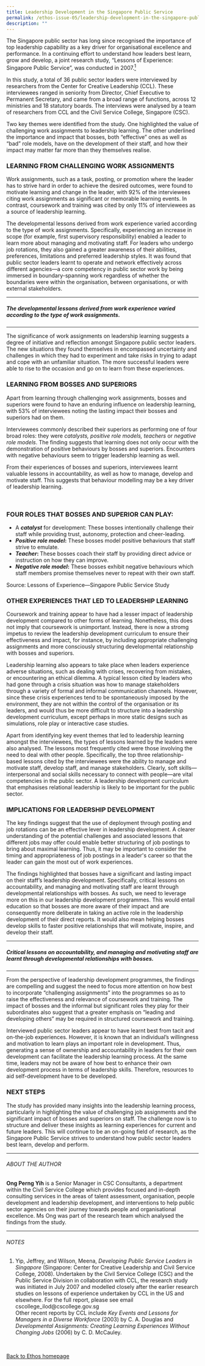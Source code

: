 ```yaml
---
title: Leadership Development in the Singapore Public Service
permalink: /ethos-issue-05/leadership-development-in-the-singapore-public-service/
description: ""
---
```


<p>The Singapore public sector has long since recognised the importance of top leadership capability as a key driver for organisational excellence and performance. In a continuing effort to understand how leaders best learn, grow and develop, a joint research study, “Lessons of Experience: Singapore Public Service”, was conducted in 2007.<a href="#notes"><sup>1</sup></a></p>

<p>In this study, a total of 36 public sector leaders were interviewed by researchers from the Center for Creative Leadership (CCL). These interviewees ranged in seniority from Director, Chief Executive to Permanent Secretary, and came from a broad range of functions, across 12 ministries and 18 statutory boards. The interviews were analysed by a team of researchers from CCL and the Civil Service College, Singapore (CSC).</p>

<p>Two key themes were identified from the study. One highlighted the value of challenging work assignments to leadership learning. The other underlined the importance and impact that bosses, both “effective” ones as well as “bad” role models, have on the development of their staff, and how their impact may matter far more than they themselves realise.</p>

<h3>LEARNING FROM CHALLENGING WORK ASSIGNMENTS</h3>

<p>Work assignments, such as a task, posting, or promotion where the leader has to strive hard in order to achieve the desired outcomes, were found to motivate learning and change in the leader, with 92% of the interviewees citing work assignments as significant or memorable learning events. In contrast, coursework and training was cited by only 11% of interviewees as a source of leadership learning. </p>

<p>The developmental lessons derived from work experience varied according to the type of work assignments. Specifically, experiencing an increase in scope (for example, first supervisory responsibility) enabled a leader to learn more about managing and motivating staff. For leaders who undergo job rotations, they also gained a greater awareness of their abilities, preferences, limitations and preferred leadership styles. It was found that public sector leaders learnt to operate and network effectively across different agencies—a core competency in public sector work by being immersed in boundary-spanning work regardless of whether the boundaries were within the organisation, between organisations, or with external stakeholders.</p>

<hr>

<h5><em>
The developmental lessons derived from work experience varied according to the type of work assignments.
</em></h5>

<hr>

<p>The significance of work assignments on leadership learning suggests a degree of initiative and reflection amongst Singapore public sector leaders. The new situations they found themselves in encompassed uncertainty and challenges in which they had to experiment and take risks in trying to adapt and cope with an unfamiliar situation. The more successful leaders were able to rise to the occasion and go on to learn from these experiences.</p>

<h3>LEARNING FROM BOSSES AND SUPERIORS</h3>

<p>Apart from learning through challenging work assignments, bosses and superiors were found to have an enduring influence on leadership learning, with 53% of interviewees noting the lasting impact their bosses and superiors had on them. </p>

<p>Interviewees commonly described their superiors as performing one of four broad roles: they were <em>catalysts, positive role models, teachers</em> or <em>negative role models</em>. The finding suggests that learning does not only occur with the demonstration of positive behaviours by bosses and superiors. Encounters with negative behaviours seem to trigger leadership learning as well.</p>

<p>From their experiences of bosses and superiors, interviewees learnt valuable lessons in accountability, as well as how to manage, develop and motivate staff. This suggests that behaviour modelling may be a key driver of leadership learning.</p>




<p class="small-text text">&nbsp;</p>




<div class="container">


<h3 class="title">FOUR ROLES THAT BOSSES AND SUPERIOR CAN PLAY:</h3>
<ul>
<li>
    A <em><strong>catalyst</strong></em> for development: These bosses intentionally challenge their staff while providing trust, autonomy, protection and cheer-leading.
    </li>
<li>
<em><strong>Positive role model</strong></em><strong>:</strong> These bosses model positive behaviours that staff strive to emulate.
    </li>
<li>
<em><strong>Teacher</strong></em><strong>: </strong>These bosses coach their staff by providing direct advice or instruction on how they can improve.
    </li>
<li>
<em><strong>Negative role model</strong></em><strong>:</strong> These bosses exhibit negative behaviours which staff members promise themselves never to repeat with their own staff.
    </li>
</ul>
<p>Source: Lessons of Experience—Singapore Public Service Study</p>



</div>






<h3>OTHER EXPERIENCES THAT LED TO LEADERSHIP LEARNING</h3>

<p>Coursework and training appear to have had a lesser impact of leadership development compared to other forms of learning. Nonetheless, this does not imply that coursework is unimportant. Instead, there is now a stromg impetus to review the leadership development curriculum to ensure their effectiveness and impact, for instance, by including appropriate challenging assignments and more consciously structuring developmental relationship with bosses and superiors.</p>

<p>Leadership learning also appears to take place when leaders experience adverse situations, such as dealing with crises, recovering from mistakes, or encountering an ethical dilemma. A typical lesson cited by leaders who had gone through a crisis situation was how to manage stakeholders through a variety of formal and informal communication channels. However, since these crisis experiences tend to be spontaneously imposed by the environment, they are
not within the control of the organisation or its leaders, and would
thus be more difficult to structure into a leadership development
curriculum, except perhaps in more static designs such as simulations,
role play or interactive case studies. </p>

<p>Apart from identifying
key event themes that led to leadership learning amongst the
interviewees, the types of lessons learned by the leaders were also
analysed. The lessons most frequently cited were those involving the
need to deal with other people. Specifically, the top three
relationship-based lessons cited by the interviewees were the ability to
manage and motivate staff, develop staff, and manage stakeholders.
Clearly, soft skills—interpersonal and social skills necessary to
connect with people—are vital competencies in the public sector. A
leadership development curriculum that emphasises relational leadership
is likely to be important for the public sector.<span style="display: inline-block;"></span></p>

<h3>IMPLICATIONS FOR LEADERSHIP DEVELOPMENT</h3>

<p>The key findings suggest that the use of deployment through posting and job rotations can be an effective lever in leadership development. A clearer understanding of the potential challenges and associated lessons that different jobs may offer could enable better structuring of job postings to bring about maximal learning. Thus, it may be important to consider the timing and appropriateness of job postings in a leader's career so that the leader can gain the most out of work experiences.</p>

<p>The findings highlighted that bosses have a significant and lasting impact on their staff’s leadership development. Specifically, critical lessons on accountability, and managing and motivating staff are learnt through developmental relationships with bosses. As such, we need to leverage more on this in our leadership development programmes. This would entail education so that bosses are more aware of their impact and are consequently more deliberate in taking an active role in the leadership development of their direct reports. It would also mean helping bosses develop skills to faster positive relationships that will motivate, inspire, and develop their staff.</p>

<hr>

<h5><em>
Critical lessons on accountability, and managing and motivating staff are learnt through developmental relationships with bosses.
</em></h5>

<hr>

<p>From the perspective of leadership development programmes, the findings are compelling and suggest the need to focus more attention on how best to incorporate “challenging assignments” into the programmes so as to raise the effectiveness and relevance of coursework and training. The impact of bosses and the informal but significant roles they play for their subordinates also suggest that a greater emphasis on “leading and developing others” may be required in structured coursework and training. </p>

<p>Interviewed public sector leaders appear to have learnt best from tacit and on-the-job experiences. However, it is known that an individual’s willingness and motivation to learn plays an important role in development. Thus, generating a sense of ownership and accountability in leaders for their own development can facilitate the leadership learning process. At the same time, leaders may not be aware of how best to enhance their own development process in terms of leadership skills. Therefore, resources to aid self-development have to be developed.</p>

<h3>NEXT STEPS</h3>

<p>The study has provided many insights into the leadership learning process, particularly in highlighting the value of challenging job assignments and the significant impact of bosses and superiors on staff. The challenge now is to structure and deliver these insights as learning experiences for current and future leaders. This will continue to be an on-going field of research, as the Singapore Public Service strives to understand how public sector leaders best learn, develop and perform.</p>

<hr>

<h6>ABOUT THE AUTHOR</h6>

<p class="small-text"><strong>Ong Perng Yih</strong> is a Senior Manager in CSC Consultants, a department within the Civil Service College which provides focused and in-depth consulting services in the areas of talent assessment, organisation, people development and leadership development, and interventions to help public sector agencies on their journey towards people and organisational excellence. Ms Ong was part of the research team which analysed the findings from the study.</p>

<hr>

<h6><a name="notes"></a>NOTES</h6>

<ol>
<li class="small-text">Yip, Jeffrey, and Wilson, Meena, <em>Developing Public Service Leaders in Singapore</em> (Singapore: Center for Creative Leadership and Civil Service College, 2008). Undertaken by the Civil Service College (CSC) and the Public Service Division in collaboration with CCL, the research study was initiated in July 2007 and modelled closely after the earlier research studies on lessons of experience undertaken by CCL in the US and elsewhere. For the full report, please see email cscollege_ilod@cscollege.gov.sg<br>
    Other recent reports by CCL include <em>Key Events and Lessons for Managers in a Diverse Workforce</em> (2003) by C. A. Douglas and <em>Developmental Assignments: Creating Learning Experiences Without Changing Jobs</em> (2006) by C. D. McCauley.</li>
</ol>

<br>

<p><a href="../../ethos.html">Back to Ethos homepage</a></p>

